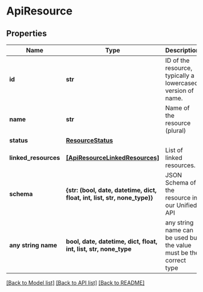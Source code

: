 # ApiResource


## Properties
Name | Type | Description | Notes
------------ | ------------- | ------------- | -------------
**id** | **str** | ID of the resource, typically a lowercased version of name. | [optional] 
**name** | **str** | Name of the resource (plural) | [optional] 
**status** | [**ResourceStatus**](ResourceStatus.md) |  | [optional] 
**linked_resources** | [**[ApiResourceLinkedResources]**](ApiResourceLinkedResources.md) | List of linked resources. | [optional] 
**schema** | **{str: (bool, date, datetime, dict, float, int, list, str, none_type)}** | JSON Schema of the resource in our Unified API | [optional] 
**any string name** | **bool, date, datetime, dict, float, int, list, str, none_type** | any string name can be used but the value must be the correct type | [optional]

[[Back to Model list]](../../README.md#documentation-for-models) [[Back to API list]](../../README.md#documentation-for-api-endpoints) [[Back to README]](../../README.md)


